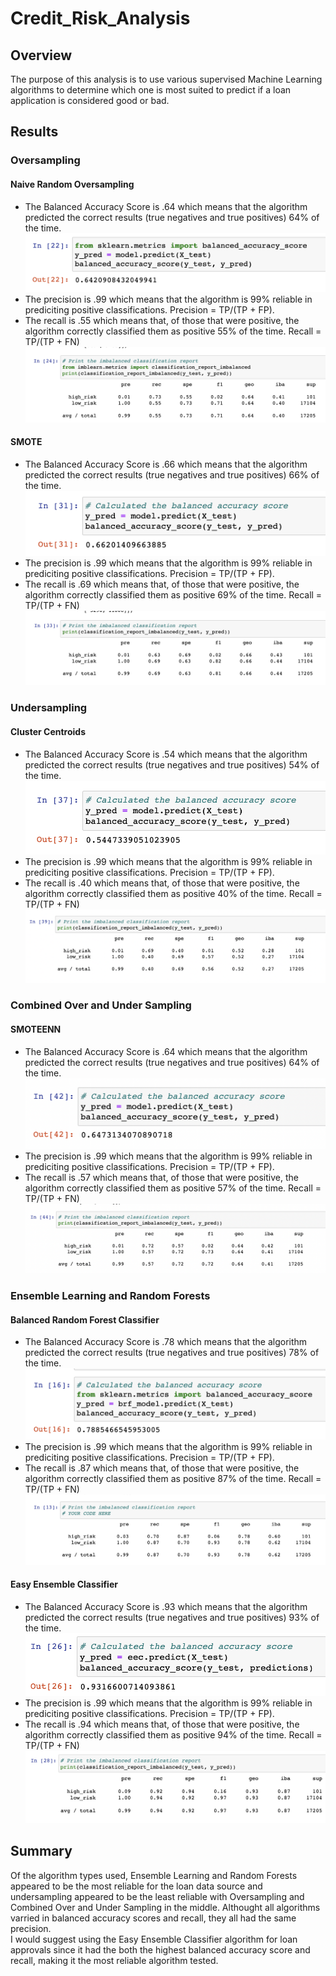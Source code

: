 # Credit_Risk_Analysis
## Overview
The purpose of this analysis is to use various supervised Machine Learning algorithms to determine which one is most suited to predict if a loan application is considered good or bad.

## Results

### Oversampling
#### Naive Random Oversampling
- The Balanced Accuracy Score is .64 which means that the algorithm predicted the correct results (true negatives and true positives) 64% of the time.
![bs](https://github.com/cailynjmiller/Credit_Risk_Analysis/blob/main/images/oversampling%20bs.png)
- The precision is .99 which means that the algorithm is 99% reliable in prediciting positive classifications. Precision = TP/(TP + FP).
- The recall is .55 which means that, of those that were positive, the algorithm correctly classified them as positive 55% of the time. Recall = TP/(TP + FN)
![cr](https://github.com/cailynjmiller/Credit_Risk_Analysis/blob/main/images/oversampling%20cr.png)

#### SMOTE
- The Balanced Accuracy Score is .66 which means that the algorithm predicted the correct results (true negatives and true positives) 66% of the time.
![bs](https://github.com/cailynjmiller/Credit_Risk_Analysis/blob/main/images/smote%20bs.png)
- The precision is .99 which means that the algorithm is 99% reliable in prediciting positive classifications. Precision = TP/(TP + FP).
- The recall is .69 which means that, of those that were positive, the algorithm correctly classified them as positive 69% of the time. Recall = TP/(TP + FN)
![cr](https://github.com/cailynjmiller/Credit_Risk_Analysis/blob/main/images/smote%20cr.png)

### Undersampling
#### Cluster Centroids
- The Balanced Accuracy Score is .54 which means that the algorithm predicted the correct results (true negatives and true positives) 54% of the time.
![bs](https://github.com/cailynjmiller/Credit_Risk_Analysis/blob/main/images/undersampling%20bs.png)
- The precision is .99 which means that the algorithm is 99% reliable in prediciting positive classifications. Precision = TP/(TP + FP).
- The recall is .40 which means that, of those that were positive, the algorithm correctly classified them as positive 40% of the time. Recall = TP/(TP + FN)
![cr](https://github.com/cailynjmiller/Credit_Risk_Analysis/blob/main/images/undersampling%20cr.png)

### Combined Over and Under Sampling
#### SMOTEENN
- The Balanced Accuracy Score is .64 which means that the algorithm predicted the correct results (true negatives and true positives) 64% of the time.
![bs](https://github.com/cailynjmiller/Credit_Risk_Analysis/blob/main/images/combined%20bs.png)
- The precision is .99 which means that the algorithm is 99% reliable in prediciting positive classifications. Precision = TP/(TP + FP).
- The recall is .57 which means that, of those that were positive, the algorithm correctly classified them as positive 57% of the time. Recall = TP/(TP + FN)
![cr](https://github.com/cailynjmiller/Credit_Risk_Analysis/blob/main/images/combined%20cr.png)

### Ensemble Learning and Random Forests
#### Balanced Random Forest Classifier
- The Balanced Accuracy Score is .78 which means that the algorithm predicted the correct results (true negatives and true positives) 78% of the time.
![bs](https://github.com/cailynjmiller/Credit_Risk_Analysis/blob/main/images/balanced%20random%20forest%20bs.png)
- The precision is .99 which means that the algorithm is 99% reliable in prediciting positive classifications. Precision = TP/(TP + FP).
- The recall is .87 which means that, of those that were positive, the algorithm correctly classified them as positive 87% of the time. Recall = TP/(TP + FN)
![cr](https://github.com/cailynjmiller/Credit_Risk_Analysis/blob/main/images/balanced%20random%20forest%20cr.png)

#### Easy Ensemble Classifier
- The Balanced Accuracy Score is .93 which means that the algorithm predicted the correct results (true negatives and true positives) 93% of the time.
![bs](https://github.com/cailynjmiller/Credit_Risk_Analysis/blob/main/images/eea%20bs.png)
- The precision is .99 which means that the algorithm is 99% reliable in prediciting positive classifications. Precision = TP/(TP + FP).
- The recall is .94 which means that, of those that were positive, the algorithm correctly classified them as positive 94% of the time. Recall = TP/(TP + FN)
![cr](https://github.com/cailynjmiller/Credit_Risk_Analysis/blob/main/images/eea%20cr.png)

## Summary
Of the algorithm types used, Ensemble Learning and Random Forests appeared to be the most reliable for the loan data source and undersampling appeared to be the least reliable with Oversampling and Combined Over and Under Sampling in the middle. Althought all algorithms varried in balanced accuracy scores and recall, they all had the same precision.<br/>
I would suggest using the Easy Ensemble Classifier algorithm for loan approvals since it had the both the highest balanced accuracy score and recall, making it the most reliable algorithm tested.
